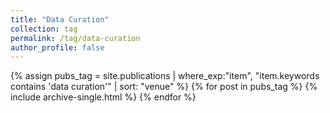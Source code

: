 ```yaml
---
title: "Data Curation"
collection: tag
permalink: /tag/data-curation
author_profile: false
---
```

{% assign pubs_tag = site.publications | where_exp:"item", "item.keywords contains 'data curation'" | sort: "venue" %}
{% for post in pubs_tag %}
  {% include archive-single.html %}
{% endfor %}